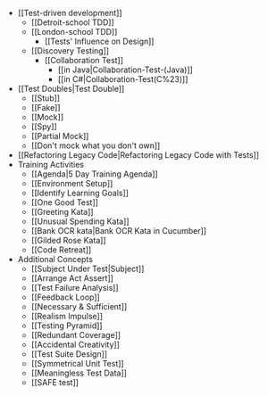 * [[Test-driven development]]
  * [[Detroit-school TDD]]
  * [[London-school TDD]]
    * [[Tests' Influence on Design]]
  * [[Discovery Testing]]
    * [[Collaboration Test]]
      * [[in Java|Collaboration-Test-(Java)]]
      * [[in C#|Collaboration-Test(C%23)]]
* [[Test Doubles|Test Double]]
  * [[Stub]]
  * [[Fake]]
  * [[Mock]]
  * [[Spy]]
  * [[Partial Mock]]
  * [[Don't mock what you don't own]]
* [[Refactoring Legacy Code|Refactoring Legacy Code with Tests]]
* Training Activities
  * [[Agenda|5 Day Training Agenda]]
  * [[Environment Setup]]
  * [[Identify Learning Goals]]
  * [[One Good Test]]
  * [[Greeting Kata]]
  * [[Unusual Spending Kata]]
  * [[Bank OCR kata|Bank OCR Kata in Cucumber]]
  * [[Gilded Rose Kata]]
  * [[Code Retreat]]
* Additional Concepts
  * [[Subject Under Test|Subject]]
  * [[Arrange Act Assert]]
  * [[Test Failure Analysis]]
  * [[Feedback Loop]]
  * [[Necessary & Sufficient]]
  * [[Realism Impulse]]
  * [[Testing Pyramid]]
  * [[Redundant Coverage]]
  * [[Accidental Creativity]]
  * [[Test Suite Design]]
  * [[Symmetrical Unit Test]]
  * [[Meaningless Test Data]]
  * [[SAFE test]]